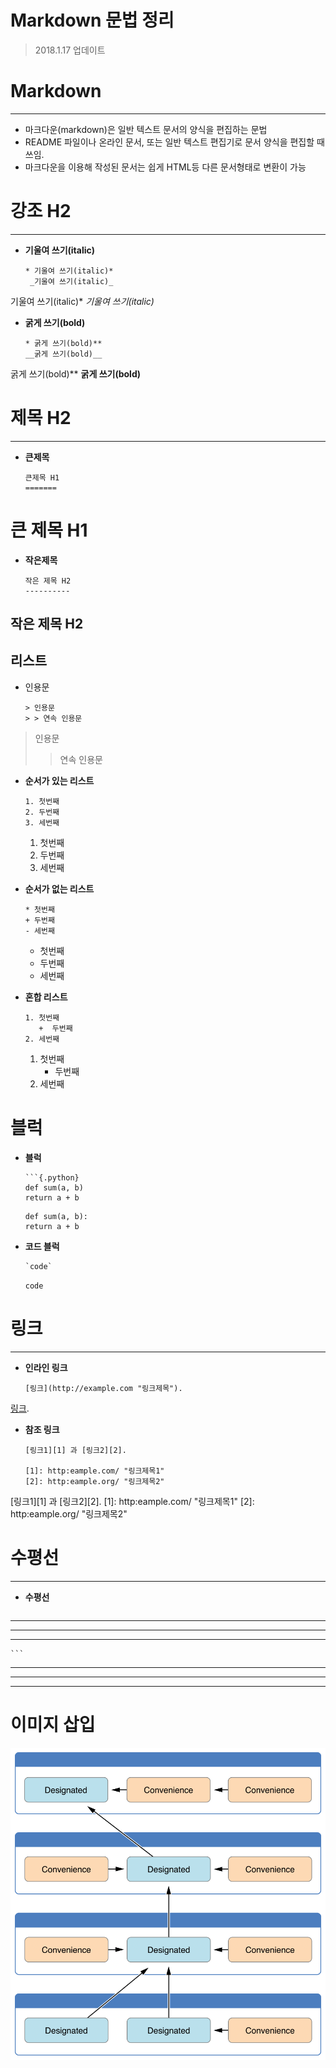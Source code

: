 Markdown 문법 정리
================
> 2018.1.17 업데이트


Markdown
===

---
* 마크다운(markdown)은 일반 텍스트 문서의 양식을 편집하는 문법
* README 파일이나 온라인 문서, 또는 일반 텍스트 편집기로 문서 양식을 편집할 때 쓰임.
* 마크다운을 이용해 작성된 문서는 쉽게 HTML등 다른 문서형태로 변환이 가능

강조 H2
===
---
* __기울여 쓰기(italic)__
	
	```{.python}
	* 기울여 쓰기(italic)*
	 _기울여 쓰기(italic)_
	```
기울여 쓰기(italic)*
_기울여 쓰기(italic)_
	
* __굵게 쓰기(bold)__

	```{.python}
	* 굵게 쓰기(bold)**
	__굵게 쓰기(bold)__ 
	```
굵게 쓰기(bold)**
__굵게 쓰기(bold)__ 


제목 H2
===
---
* __큰제목__ 

	```{.python}
	큰제목 H1
	=======
	```
큰 제목 H1
========

* __작은제목__

	```{.python}
	작은 제목 H2
	----------
	```


작은 제목 H2
----------


리스트
----


* 인용문

	```{.python}
	> 인용문
	> > 연속 인용문
	```
> 인용문
> > 연속 인용문


* __순서가 있는 리스트__

	```{.python}
	1. 첫번째
	2. 두번째
	3. 세번째
	```
	1. 첫번째
	2. 두번째
	3. 세번째

* __순서가 없는 리스트__

	```{.python}
	* 첫번째
	+ 두번째
	- 세번째
	```
	* 첫번째
	+ 두번째
	- 세번째

* __혼합 리스트__

	```{.python}
	1. 첫번째
	   +  두번째
	2. 세번째
	```
	
	1. 첫번째
   		+  두번째
	2. 세번째


블럭
===

* __블럭__

	```{.python}
	```{.python}
	def sum(a, b)
	return a + b
	```

	```{.python}
	def sum(a, b):
	return a + b
	```

* __코드 블럭__

	```
	`code`
	```

	`code`


링크
===
---

* __인라인 링크__

	```
	[링크](http://example.com "링크제목").	
	```

[링크](http://example.com "링크제목").

* __참조 링크__
	
	```{.python}
	[링크1][1] 과 [링크2][2].
	
	[1]: http:eample.com/ "링크제목1"
	[2]: http:eample.org/ "링크제목2"	
	```
	
[링크1][1] 과 [링크2][2].
[1]: http:eample.com/ "링크제목1" 
[2]: http:eample.org/ "링크제목2"

수평선
===
---

* __수평선__

	```
 -----
 _____
 *****
	
	```
 -----
 _____
 *****
 
 
이미지 삽입
===

![](/Img/initializerDelegation02_2x.png)


